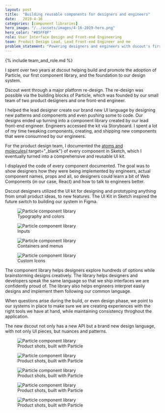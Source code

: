 ```yaml
---
layout: post
title:  "Building reusable components for designers and engineers"
date:   2019-4-16
categories: [component libraries]
hero_image: "/../assets/images/4-16-2019-hero.png"
hero_color: "#B5FF8F"
role: User Interface Design and Front-end Engineering
team: Product Design Lead, Lead Front-end Engineer and me
problem_statement: "Powering designers and engineers with dscout's first component library."
---
```


{% include team_and_role.md %}

I spent over two years at dscout helping build and promote the adoption of Particle, our first component library, and the foundation to our design system.

Dscout went through a major platform re-design. The re-design was possible via the building blocks of Particle, which was founded by our small team of two product designers and one front-end engineer.

I helped the lead designer create our brand new UI language by designing new patterns and components and even pushing some to code. Our designs ended up turning into a component library created by our lead front-end engineer. Engineers accessed the kit via Storyboard. I spent a lot of my time tweaking components, creating, and shipping new components that were consumned by our engineers.

For the product design team, I documented the [atoms and molecules](https://bradfrost.com/blog/post/atomic-web-design/){:target="_blank"} of every component in Sketch, which I eventually turned into a comprehensive and reusable UI kit. 

I displayed the code of every component documented. The goal was to show designers how they were being implemented by engineers, actual component names, props and all, so designers could learn a bit of Web Components (in our case, React) and how to talk to engineers better.

Dscout designers utilized the UI kit for designing and prototyping anything from small product ideas, to new features. The UI Kit in Sketch inspired the future switch to building our system in Figma.

<figure>
	<img src="{{ site.baseurl }}/assets/images/particle-1.png" title="Particle component library" />
	<figcaption class="media-caption center">Typography and colors</figcaption>
</figure>

<figure>
	<img src="{{ site.baseurl }}/assets/images/particle-2.png" title="Particle component library" />
	<figcaption class="media-caption center">Inputs</figcaption>
</figure>

<figure>
	<img src="{{ site.baseurl }}/assets/images/particle-3.png" title="Particle component library" />
	<figcaption class="media-caption center">Containers and menus</figcaption>
</figure>

<figure>
	<img src="{{ site.baseurl }}/assets/images/particle-4.png" title="Particle component library" />
	<figcaption class="media-caption center">Custom Icons</figcaption>
</figure>

The component library helps designers explore hundreds of options while brainstorming designs creatively. The library helps designers and developers speak the same language so that we ship interfaces we are confidently proud of. The library also helps engineers interpret easily designs and implement them following our common language.

When questions arise during the build, or even design phase, we point to our systems in place to make sure we are creating experiences with the right tools we have at hand, while maintaining consistency throghout the application.

The new dscout not only has a new API but a brand new design language, with not only UI pieces, but nuances and patterns.

<figure>
	<img src="{{ site.baseurl }}/assets/images/particle-5.png" title="Particle component library" />
	<figcaption class="media-caption center">Product shots, built with Particle</figcaption>
</figure>

<figure>
	<img src="{{ site.baseurl }}/assets/images/particle-6.png" title="Particle component library" />
	<figcaption class="media-caption center">Product shots, built with Particle</figcaption>
</figure>


<figure>
	<img src="{{ site.baseurl }}/assets/images/particle-7.png" title="Particle component library" />
	<figcaption class="media-caption center">Product shots, built with Particle</figcaption>
</figure>

<figure>
	<img src="{{ site.baseurl }}/assets/images/particle-8.png" title="Particle component library" />
	<figcaption class="media-caption center">Product shots, built with Particle</figcaption>
</figure>

<figure>
	<img src="{{ site.baseurl }}/assets/images/particle-9.png" title="Particle component library" />
	<figcaption class="media-caption center">Product shots, built with Particle</figcaption>
</figure>